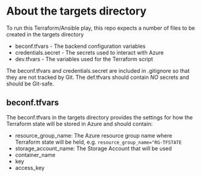 # About the **targets** directory
To run this Terraform/Ansible play, this repo expects a number of files to be created in the targets directory

* beconf.tfvars - The backend configuration variables
* credentials.secret - The secrets used to interact with Azure
* dev.tfvars - The variables used for the Terraform script

The beconf.tfvars and credentials.secret are included in .gitignore so that they are not tracked by Git. The def.tfvars should contain *NO* secrets and should be Git-safe.

## beconf.tfvars
The beconf.tfvars in the targets directory provides the settings for how the Terraform state will be stored in Azure and should contain:

* resource_group_name: The Azure resource group name where Terraform state will be held, e.g. `resource_group_name="RG-TFSTATE`
* storage_account_name: The Storage Account that will be used 
* container_name
* key
* access_key 